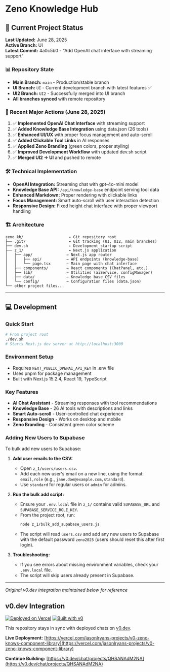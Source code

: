 # Zeno Knowledge Hub

## 🚀 Current Project Status

**Last Updated:** June 28, 2025  
**Active Branch:** UI  
**Latest Commit:** 4a0c5b0 - "Add OpenAI chat interface with streaming support"

### 📊 Repository State

- **Main Branch:** `main` - Production/stable branch
- **UI Branch:** `UI` - Current development branch with latest features ✅
- **UI2 Branch:** `UI2` - Successfully merged into UI branch
- **All branches synced** with remote repository

### 🎯 Recent Major Actions (June 28, 2025)

1. ✅ **Implemented OpenAI Chat Interface** with streaming support
2. ✅ **Added Knowledge Base Integration** using data.json (26 tools)
3. ✅ **Enhanced UI/UX** with proper focus management and auto-scroll
4. ✅ **Added Clickable Tool Links** in AI responses
5. ✅ **Applied Zeno Branding** (green colors, proper styling)
6. ✅ **Improved Development Workflow** with updated dev.sh script
7. ✅ **Merged UI2 → UI** and pushed to remote

### 🛠️ Technical Implementation

- **OpenAI Integration:** Streaming chat with gpt-4o-mini model
- **Knowledge Base API:** `/api/knowledge-base` endpoint serving tool data
- **Enhanced Markdown:** Proper rendering with clickable links
- **Focus Management:** Smart auto-scroll with user interaction detection
- **Responsive Design:** Fixed height chat interface with proper viewport handling

### 🏗️ Architecture

```
zeno_kb/                    ← Git repository root
├── .git/                   ← Git tracking (UI, UI2, main branches)
├── dev.sh                  ← Development startup script
├── z_1/                    ← Next.js application
│   ├── app/               ← Next.js app router
│   │   ├── api/           ← API endpoints (knowledge-base)
│   │   └── page.tsx       ← Main page with chat interface
│   ├── components/        ← React components (ChatPanel, etc.)
│   ├── lib/               ← Utilities (aiService, configManager)
│   ├── data/              ← Knowledge base CSV files
│   └── config/            ← Configuration files (data.json)
└── other project files...
```

---

## 💻 Development

### Quick Start

```bash
# From project root
./dev.sh
# Starts Next.js dev server at http://localhost:3000
```

### Environment Setup

- Requires `NEXT_PUBLIC_OPENAI_API_KEY` in .env file
- Uses pnpm for package management
- Built with Next.js 15.2.4, React 19, TypeScript

### Key Features

- **AI Chat Assistant** - Streaming responses with tool recommendations
- **Knowledge Base** - 26 AI tools with descriptions and links
- **Smart Auto-scroll** - User-controlled chat experience
- **Responsive Design** - Works on desktop and mobile
- **Zeno Branding** - Consistent green color scheme

### Adding New Users to Supabase

To bulk add new users to Supabase:

1. **Add user emails to the CSV:**
   - Open `z_1/users/users.csv`.
   - Add each new user's email on a new line, using the format: `email,role` (e.g., `jane.doe@example.com,standard`).
   - Use `standard` for regular users or `admin` for admins.

2. **Run the bulk add script:**
   - Ensure your `.env.local` file in `z_1/` contains valid `SUPABASE_URL` and `SUPABASE_SERVICE_ROLE_KEY`.
   - From the project root, run:
     ```bash
     node z_1/bulk_add_supabase_users.js
     ```
   - The script will read `users.csv` and add any new users to Supabase with the default password `zeno2025` (users should reset this after first login).

3. **Troubleshooting:**
   - If you see errors about missing environment variables, check your `.env.local` file.
   - The script will skip users already present in Supabase.

---

_Original v0.dev integration maintained below for reference_

## v0.dev Integration

[![Deployed on Vercel](https://img.shields.io/badge/Deployed%20on-Vercel-black?style=for-the-badge&logo=vercel)](https://vercel.com/jasonlryans-projects/v0-zeno-knows-component-library)
[![Built with v0](https://img.shields.io/badge/Built%20with-v0.dev-black?style=for-the-badge)](https://v0.dev/chat/projects/QHSANAdM2NA)

This repository stays in sync with deployed chats on [v0.dev](https://v0.dev).

**Live Deployment:** [https://vercel.com/jasonlryans-projects/v0-zeno-knows-component-library](https://vercel.com/jasonlryans-projects/v0-zeno-knows-component-library)

**Continue Building:** [https://v0.dev/chat/projects/QHSANAdM2NA](https://v0.dev/chat/projects/QHSANAdM2NA)
